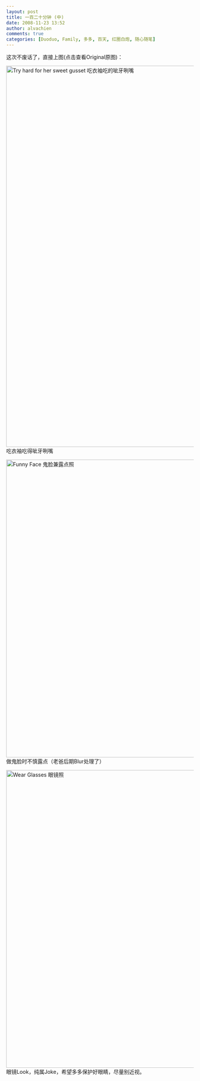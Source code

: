 ```yaml
---
layout: post
title: 一百二十分钟 (中)
date: 2008-11-23 13:52
author: alvachien
comments: true
categories: [Duoduo, Family, 多多, 百天, 红圈白炮, 随心随笔]
---
```

<div id="bp-5CD1AA99D25FD840_214-content">

这次不废话了，直接上图(点击查看Original原图)：

<a title="Try hard for her sweet gusset  吃衣袖吃的呲牙咧嘴 by Alva Chien, on Flickr" href="http://www.flickr.com/photos/alvachien/3051918258/sizes/o/in/set-72157609722489451/"><img src="http://farm4.static.flickr.com/3205/3051918258_bfbc490573_b.jpg" alt="Try hard for her sweet gusset  吃衣袖吃的呲牙咧嘴" width="683" height="1024" /></a>
吃衣袖吃得呲牙咧嘴

<a title="Funny Face 鬼脸兼露点照 by Alva Chien, on Flickr" href="http://www.flickr.com/photos/alvachien/3051917002/sizes/o/in/set-72157609722489451/"><img src="http://farm4.static.flickr.com/3027/3051917002_a35d8d8eee_b.jpg" alt="Funny Face 鬼脸兼露点照" width="800" /></a>
做鬼脸时不慎露点（老爸后期Blur处理了）

<a title="Wear Glasses 眼镜照 by Alva Chien, on Flickr" href="http://www.flickr.com/photos/alvachien/3051917228/sizes/o/in/set-72157609722489451/"><img src="http://farm4.static.flickr.com/3248/3051917228_151d872965_b.jpg" alt="Wear Glasses 眼镜照" width="800" /></a>
眼镜Look，纯属Joke，希望多多保护好眼睛，尽量别近视。

</div>
